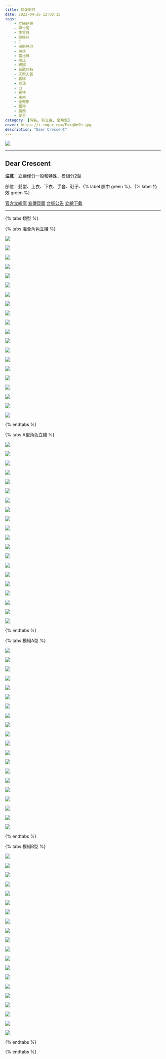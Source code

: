 ```yaml
---
title: 珍愛新月
date: 2022-04-26 12:09:15
tags:
    - 立繪時裝
    - 李世河
    - 李雪菲
    - 徐維莉
    - J
    - 米斯特汀
    - 納塔
    - 蕾比雅
    - 哈比
    - 緹娜
    - 薇歐莉特
    - 沃爾夫姜
    - 露娜
    - 索瑪
    - 白
    - 賽特
    - 未來
    - 金徹斯
    - 銀河
    - 露西
    - 愛里
category: [時裝, 有立繪, 全角色]
cover: https://i.imgur.com/ExxqHn9h.jpg
description: "Dear Crescent"
---
```


[![](https://i.imgur.com/ExxqHn9h.jpg)](https://i.imgur.com/ExxqHn9.jpg)

---
## Dear Crescent

**注意**：立繪僅分一般和特殊，模組分2型

部位：髮型、上衣、下衣、手套、鞋子、{% label 臉中 green %}、{% label 特效 green %}

[官方立繪庫](https://www.naddic.co.kr/ko/game/cls/fansitekit)
[宣傳頁面](https://closers.nexon.com/events2022/0421/costume)
[台版公告](https://www.closers.com.tw/news/%E5%85%A8%E6%96%B0%E6%99%82%E8%A3%9D%E3%80%8C%E7%8F%8D%E6%84%9B%E6%96%B0%E6%9C%88%E3%80%8D%E6%99%82%E8%A3%9D%E5%85%A8%E8%A7%92%E8%89%B2%E4%B8%8A%E6%9E%B6%EF%BC%81-28)
[立繪下載](https://closers.vod.nexoncdn.co.kr/site/fansitekit/Closers_FansiteKit_DearCrescent_dc205.zip)

---

{% tabs 類型 %}
<!-- tab 普通立繪-->
{% tabs 混合角色立繪 %}
<!-- tab 李世河(Seha)-->
[![](https://i.imgur.com/HUOcLgzh.jpg)](https://i.imgur.com/HUOcLgz.jpg)
<!-- endtab -->
<!-- tab 李雪菲(Seulbi)-->
[![](https://i.imgur.com/1ndmRdsh.jpg)](https://i.imgur.com/1ndmRds.jpg)
<!-- endtab -->
<!-- tab 徐維莉(Yuri)-->
[![](https://i.imgur.com/OhjDIp5h.jpg)](https://i.imgur.com/OhjDIp5.jpg)
<!-- endtab -->
<!-- tab J-->
[![](https://i.imgur.com/9LiYtbch.jpg)](https://i.imgur.com/9LiYtbc.jpg)
<!-- endtab -->
<!-- tab 米斯特汀(Tein)-->
[![](https://i.imgur.com/tNAd7tTh.jpg)](https://i.imgur.com/tNAd7tT.jpg)
<!-- endtab -->
<!-- tab 納塔(Nata)-->
[![](https://i.imgur.com/f1n16PLh.jpg)](https://i.imgur.com/f1n16PL.jpg)
<!-- endtab -->
<!-- tab 蕾比雅(Levia)-->
[![](https://i.imgur.com/4CfcVfFh.jpg)](https://i.imgur.com/4CfcVfF.jpg)
<!-- endtab -->
<!-- tab 哈比(Harpy)-->
[![](https://i.imgur.com/N2huGjnh.jpg)](https://i.imgur.com/N2huGjn.jpg)
<!-- endtab -->
<!-- tab 緹娜(Tina)-->
[![](https://i.imgur.com/8wTFjJ9h.jpg)](https://i.imgur.com/8wTFjJ9.jpg)
<!-- endtab -->
<!-- tab 薇歐莉特(Violet)-->
[![](https://i.imgur.com/YlqvBL2h.jpg)](https://i.imgur.com/YlqvBL2.jpg)
<!-- endtab -->
<!-- tab 沃爾夫姜(Wolfgang)-->
[![](https://i.imgur.com/c8cANLrh.jpg)](https://i.imgur.com/c8cANLr.jpg)
<!-- endtab -->
<!-- tab 露娜(Luna)-->
[![](https://i.imgur.com/8NWo7ELh.jpg)](https://i.imgur.com/8NWo7EL.jpg)
<!-- endtab -->
<!-- tab 索瑪(Soma)-->
[![](https://i.imgur.com/NJN10hBh.jpg)](https://i.imgur.com/NJN10hB.jpg)
<!-- endtab -->
<!-- tab 白(Bai)-->
[![](https://i.imgur.com/EhfmkNuh.jpg)](https://i.imgur.com/EhfmkNu.jpg)
<!-- endtab -->
<!-- tab 賽特(Seth)-->
[![](https://i.imgur.com/QvtI2heh.jpg)](https://i.imgur.com/QvtI2he.jpg)
<!-- endtab -->
<!-- tab 未來(Mirae)-->
[![](https://i.imgur.com/YYpZbweh.jpg)](https://i.imgur.com/YYpZbwe.jpg)
<!-- endtab -->
<!-- tab 徹斯(Chulsoo)-->
[![](https://i.imgur.com/BFt8Vesh.jpg)](https://i.imgur.com/BFt8Ves.jpg)
<!-- endtab -->
<!-- tab 銀河(Eunha)-->
[![](https://i.imgur.com/R2piyJ4h.jpg)](https://i.imgur.com/R2piyJ4.jpg)
<!-- endtab -->
<!-- tab 露西(Lucy)-->
[![](https://i.imgur.com/9vpePlUh.jpg)](https://i.imgur.com/9vpePlU.jpg)
<!-- endtab -->
<!-- tab 愛里(Aeri)-->
[![](https://i.imgur.com/EyKgkp7h.png)](https://i.imgur.com/EyKgkp7.png)
<!-- endtab -->
{% endtabs %}
<!-- endtab -->

<!-- tab 特殊立繪 -->
{% tabs A型角色立繪 %}
<!-- tab 李世河(Seha)-->
[![](https://i.imgur.com/m7BmHkVh.jpg)](https://i.imgur.com/m7BmHkV.jpg)
<!-- endtab -->
<!-- tab 李雪菲(Seulbi)-->
[![](https://i.imgur.com/HN6vzXVh.jpg)](https://i.imgur.com/HN6vzXV.jpg)
<!-- endtab -->
<!-- tab 徐維莉(Yuri)-->
[![](https://i.imgur.com/bYPVA0Th.jpg)](https://i.imgur.com/bYPVA0T.jpg)
<!-- endtab -->
<!-- tab J-->
[![](https://i.imgur.com/LkaQel9h.jpg)](https://i.imgur.com/LkaQel9.jpg)
<!-- endtab -->
<!-- tab 米斯特汀(Tein)-->
[![](https://i.imgur.com/qJreV23h.jpg)](https://i.imgur.com/qJreV23.jpg)
<!-- endtab -->
<!-- tab 納塔(Nata)-->
[![](https://i.imgur.com/gpWgVgjh.jpg)](https://i.imgur.com/gpWgVgj.jpg)
<!-- endtab -->
<!-- tab 蕾比雅(Levia)-->
[![](https://i.imgur.com/0qz8e70h.jpg)](https://i.imgur.com/0qz8e70.jpg)
<!-- endtab -->
<!-- tab 哈比(Harpy)-->
[![](https://i.imgur.com/hgsfuhdh.jpg)](https://i.imgur.com/hgsfuhd.jpg)
<!-- endtab -->
<!-- tab 緹娜(Tina)-->
[![](https://i.imgur.com/iJJ79aGh.jpg)](https://i.imgur.com/iJJ79aG.jpg)
<!-- endtab -->
<!-- tab 薇歐莉特(Violet)-->
[![](https://i.imgur.com/iIh19YFh.jpg)](https://i.imgur.com/iIh19YF.jpg)
<!-- endtab -->
<!-- tab 沃爾夫姜(Wolfgang)-->
[![](https://i.imgur.com/812vFfeh.jpg)](https://i.imgur.com/812vFfe.jpg)
<!-- endtab -->
<!-- tab 露娜(Luna)-->
[![](https://i.imgur.com/Y7EqrRah.jpg)](https://i.imgur.com/Y7EqrRa.jpg)
<!-- endtab -->
<!-- tab 索瑪(Soma)-->
[![](https://i.imgur.com/SN5U46Wh.jpg)](https://i.imgur.com/SN5U46W.jpg)
<!-- endtab -->
<!-- tab 白(Bai)-->
[![](https://i.imgur.com/1eIJKizh.jpg)](https://i.imgur.com/1eIJKiz.jpg)
<!-- endtab -->
<!-- tab 賽特(Seth)-->
[![](https://i.imgur.com/u0eda7Sh.jpg)](https://i.imgur.com/u0eda7S.jpg)
<!-- endtab -->
<!-- tab 未來(Mirae)-->
[![](https://i.imgur.com/R1N9n0kh.jpg)](https://i.imgur.com/R1N9n0k.jpg)
<!-- endtab -->
<!-- tab 徹斯(Chulsoo)-->
[![](https://i.imgur.com/ja8DxtSh.jpg)](https://i.imgur.com/ja8DxtS.jpg)
<!-- endtab -->
<!-- tab 銀河(Eunha)-->
[![](https://i.imgur.com/goH2zn5h.jpg)](https://i.imgur.com/goH2zn5.jpg)
<!-- endtab -->
<!-- tab 露西(Lucy)-->
[![](https://i.imgur.com/YkboCbIh.jpg)](https://i.imgur.com/YkboCbI.jpg)
<!-- endtab -->
<!-- tab 愛里(Aeri)-->
[![](https://i.imgur.com/kZimNRGh.png)](https://i.imgur.com/kZimNRG.png)
<!-- endtab -->
{% endtabs %}
<!-- endtab -->

<!-- tab 模組A型-->
{% tabs 模組A型 %}
<!-- tab 李世河(Seha)-->
[![](https://i.imgur.com/RZHvR7Wh.png)](https://i.imgur.com/RZHvR7W.png)
<!-- endtab -->
<!-- tab 李雪菲(Seulbi)-->
[![](https://i.imgur.com/AkLGSaoh.png)](https://i.imgur.com/AkLGSao.png)
<!-- endtab -->
<!-- tab 徐維莉(Yuri)-->
[![](https://i.imgur.com/Nr06QwBh.png)](https://i.imgur.com/Nr06QwB.png)
<!-- endtab -->
<!-- tab J-->
[![](https://i.imgur.com/JfevdhHh.png)](https://i.imgur.com/JfevdhH.png)
<!-- endtab -->
<!-- tab 米斯特汀(Tein)-->
[![](https://i.imgur.com/I7YYR9Sh.png)](https://i.imgur.com/I7YYR9S.png)
<!-- endtab -->
<!-- tab 納塔(Nata)-->
[![](https://i.imgur.com/oJ0UJrmh.png)](https://i.imgur.com/oJ0UJrm.png)
<!-- endtab -->
<!-- tab 蕾比雅(Levia)-->
[![](https://i.imgur.com/Ip9uHmHh.png)](https://i.imgur.com/Ip9uHmH.png)
<!-- endtab -->
<!-- tab 哈比(Harpy)-->
[![](https://i.imgur.com/mNo5o8Oh.png)](https://i.imgur.com/mNo5o8O.png)
<!-- endtab -->
<!-- tab 緹娜(Tina)-->
[![](https://i.imgur.com/d78Gtfgh.png)](https://i.imgur.com/d78Gtfg.png)
<!-- endtab -->
<!-- tab 薇歐莉特(Violet)-->
[![](https://i.imgur.com/gmbzxHih.png)](https://i.imgur.com/gmbzxHi.png)
<!-- endtab -->
<!-- tab 沃爾夫姜(Wolfgang)-->
[![](https://i.imgur.com/JhCXe3mh.png)](https://i.imgur.com/JhCXe3m.png)
<!-- endtab -->
<!-- tab 露娜(Luna)-->
[![](https://i.imgur.com/ccObYxmh.png)](https://i.imgur.com/ccObYxm.png)
<!-- endtab -->
<!-- tab 索瑪(Soma)-->
[![](https://i.imgur.com/0CrbniLh.png)](https://i.imgur.com/0CrbniL.png)
<!-- endtab -->
<!-- tab 白(Bai)-->
[![](https://i.imgur.com/mgnBr3lh.png)](https://i.imgur.com/mgnBr3l.png)
<!-- endtab -->
<!-- tab 賽特(Seth)-->
[![](https://i.imgur.com/SRt4lWhh.png)](https://i.imgur.com/SRt4lWh.png)
<!-- endtab -->
<!-- tab 未來(Mirae)-->
[![](https://i.imgur.com/tZpfqqzh.png)](https://i.imgur.com/tZpfqqz.png)
<!-- endtab -->
<!-- tab 徹斯(Chulsoo)-->
[![](https://i.imgur.com/3GMJ8lDh.png)](https://i.imgur.com/3GMJ8lD.png)
<!-- endtab -->
<!-- tab 銀河(Eunha)-->
[![](https://i.imgur.com/NqoOQiYh.png)](https://i.imgur.com/NqoOQiY.png)
<!-- endtab -->
<!-- tab 露西(Lucy)-->
[![](https://i.imgur.com/RIqWnUAh.png)](https://i.imgur.com/RIqWnUA.png)
<!-- endtab -->
<!-- tab 愛里(Aeri)-->
[![](https://i.imgur.com/gSCD1uEh.png)](https://i.imgur.com/gSCD1uE.png)
<!-- endtab -->
{% endtabs %}
<!-- endtab -->

<!-- tab 模組B型-->
{% tabs 模組B型 %}
<!-- tab 李世河(Seha)-->
[![](https://i.imgur.com/cA7H6WKh.png)](https://i.imgur.com/cA7H6WK.png)
<!-- endtab -->
<!-- tab 李雪菲(Seulbi)-->
[![](https://i.imgur.com/oF0jRO8h.png)](https://i.imgur.com/oF0jRO8.png)
<!-- endtab -->
<!-- tab 徐維莉(Yuri)-->
[![](https://i.imgur.com/qB43qTOh.png)](https://i.imgur.com/qB43qTO.png)
<!-- endtab -->
<!-- tab J-->
[![](https://i.imgur.com/f8eOrLah.png)](https://i.imgur.com/f8eOrLa.png)
<!-- endtab -->
<!-- tab 米斯特汀(Tein)-->
[![](https://i.imgur.com/09hBX5Mh.png)](https://i.imgur.com/09hBX5M.png)
<!-- endtab -->
<!-- tab 納塔(Nata)-->
[![](https://i.imgur.com/BIgyaOwh.png)](https://i.imgur.com/BIgyaOw.png)
<!-- endtab -->
<!-- tab 蕾比雅(Levia)-->
[![](https://i.imgur.com/5RHWYHYh.png)](https://i.imgur.com/5RHWYHY.png)
<!-- endtab -->
<!-- tab 哈比(Harpy)-->
[![](https://i.imgur.com/MIpiE1mh.png)](https://i.imgur.com/MIpiE1m.png)
<!-- endtab -->
<!-- tab 緹娜(Tina)-->
[![](https://i.imgur.com/jiEMikth.png)](https://i.imgur.com/jiEMikt.png)
<!-- endtab -->
<!-- tab 薇歐莉特(Violet)-->
[![](https://i.imgur.com/e07zUMrh.png)](https://i.imgur.com/e07zUMr.png)
<!-- endtab -->
<!-- tab 沃爾夫姜(Wolfgang)-->
[![](https://i.imgur.com/0K6BIzrh.png)](https://i.imgur.com/0K6BIzr.png)
<!-- endtab -->
<!-- tab 露娜(Luna)-->
[![](https://i.imgur.com/F3btCEih.png)](https://i.imgur.com/F3btCEi.png)
<!-- endtab -->
<!-- tab 索瑪(Soma)-->
[![](https://i.imgur.com/WGmvHXBh.png)](https://i.imgur.com/WGmvHXB.png)
<!-- endtab -->
<!-- tab 白(Bai)-->
[![](https://i.imgur.com/5biQXj5h.png)](https://i.imgur.com/5biQXj5.png)
<!-- endtab -->
<!-- tab 賽特(Seth)-->
[![](https://i.imgur.com/EhPzz1bh.png)](https://i.imgur.com/EhPzz1b.png)
<!-- endtab -->
<!-- tab 未來(Mirae)-->
[![](https://i.imgur.com/z3UdRbFh.png)](https://i.imgur.com/z3UdRbF.png)
<!-- endtab -->
<!-- tab 徹斯(Chulsoo)-->
[![](https://i.imgur.com/zvXWwzuh.png)](https://i.imgur.com/zvXWwzu.png)
<!-- endtab -->
<!-- tab 銀河(Eunha)-->
[![](https://i.imgur.com/TYt4Uuvh.png)](https://i.imgur.com/TYt4Uuv.png)
<!-- endtab -->
<!-- tab 露西(Lucy)-->
[![](https://i.imgur.com/5mF3lqlh.png)](https://i.imgur.com/5mF3lql.png)
<!-- endtab -->
<!-- tab 愛里(Aeri)-->
[![](https://i.imgur.com/3kmgz1uh.png)](https://i.imgur.com/3kmgz1u.png)
<!-- endtab -->
{% endtabs %}
<!-- endtab -->

{% endtabs %}
